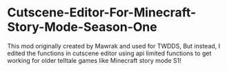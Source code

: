 # Cutscene-Editor-For-Minecraft-Story-Mode-Season-One
This mod originally created by Mawrak and used for TWDDS, But instead, I edited the functions in cutscene editor using api limited functions to get working for older telltale games like Minecraft story mode S1!
